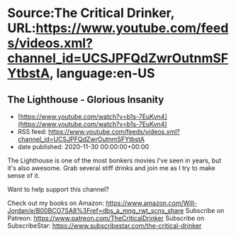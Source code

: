 # Source:The Critical Drinker, URL:https://www.youtube.com/feeds/videos.xml?channel_id=UCSJPFQdZwrOutnmSFYtbstA, language:en-US

## The Lighthouse - Glorious Insanity
 - [https://www.youtube.com/watch?v=b1s-7EuKvn4](https://www.youtube.com/watch?v=b1s-7EuKvn4)
 - RSS feed: https://www.youtube.com/feeds/videos.xml?channel_id=UCSJPFQdZwrOutnmSFYtbstA
 - date published: 2020-11-30 00:00:00+00:00

The Lighthouse is one of the most bonkers movies I've seen in years, but it's also awesome. Grab several stiff drinks and join me as I try to make sense of it. 


Want to help support this channel? 



Check out my books on Amazon: https://www.amazon.com/Will-Jordan/e/B00BCO7SA8%3Fref=dbs_a_mng_rwt_scns_share
Subscribe on Patreon: https://www.patreon.com/TheCriticalDrinker
Subscribe on SubscribeStar: https://www.subscribestar.com/the-critical-drinker

